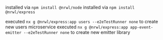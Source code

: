 installed via ```npm install @nrwl/node```
installed via ```npm install @nrwl/express```

executed ```nx g @nrwl/express:app users --e2eTestRunner none``` to create new users microservice
executed ```nx g @nrwl/express:app app-event-emitter --e2eTestRunner none``` to create new emitter library